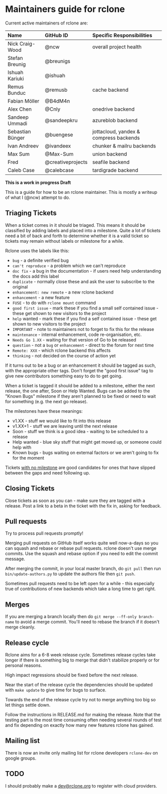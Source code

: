 # Maintainers guide for rclone #

Current active maintainers of rclone are:

| Name             | GitHub ID         | Specific Responsibilities    |
| :--------------- | :---------------- | :--------------------------  |
| Nick Craig-Wood  | @ncw              | overall project health       |
| Stefan Breunig   | @breunigs         |                              |
| Ishuah Kariuki   | @ishuah           |                              |
| Remus Bunduc     | @remusb           | cache backend                |
| Fabian Möller    | @B4dM4n           |                              |
| Alex Chen        | @Cnly             | onedrive backend             |
| Sandeep Ummadi   | @sandeepkru       | azureblob backend            |
| Sebastian Bünger | @buengese         | jottacloud, yandex & compress backends |
| Ivan Andreev     | @ivandeex         | chunker & mailru backends    |
| Max Sum          | @Max-Sum          | union backend                |
| Fred             | @creativeprojects | seafile backend              |
| Caleb Case       | @calebcase        | tardigrade backend           |

**This is a work in progress Draft**

This is a guide for how to be an rclone maintainer.  This is mostly a writeup of what I (@ncw) attempt to do.

## Triaging Tickets ##

When a ticket comes in it should be triaged.  This means it should be classified by adding labels and placed into a milestone. Quite a lot of tickets need a bit of back and forth to determine whether it is a valid ticket so tickets may remain without labels or milestone for a while.

Rclone uses the labels like this:

* `bug` - a definite verified bug
* `can't reproduce` - a problem which we can't reproduce
* `doc fix` - a bug in the documentation - if users need help understanding the docs add this label
* `duplicate` - normally close these and ask the user to subscribe to the original
* `enhancement: new remote` - a new rclone backend
* `enhancement` - a new feature
* `FUSE` - to do with `rclone mount` command
* `good first issue` - mark these if you find a small self contained issue - these get shown to new visitors to the project
* `help` wanted - mark these if you find a self contained issue - these get shown to new visitors to the project
* `IMPORTANT` - note to maintainers not to forget to fix this for the release
* `maintenance` - internal enhancement, code re-organisation, etc.
* `Needs Go 1.XX` - waiting for that version of Go to be released
* `question` - not a `bug` or `enhancement` - direct to the forum for next time
* `Remote: XXX` - which rclone backend this affects
* `thinking` - not decided on the course of action yet

If it turns out to be a bug or an enhancement it should be tagged as such, with the appropriate other tags.  Don't forget the "good first issue" tag to give new contributors something easy to do to get going.

When a ticket is tagged it should be added to a milestone, either the next release, the one after, Soon or Help Wanted.  Bugs can be added to the "Known Bugs" milestone if they aren't planned to be fixed or need to wait for something (e.g. the next go release).

The milestones have these meanings:

* v1.XX - stuff we would like to fit into this release
* v1.XX+1 - stuff we are leaving until the next release
* Soon - stuff we think is a good idea - waiting to be scheduled to a release
* Help wanted - blue sky stuff that might get moved up, or someone could help with
* Known bugs - bugs waiting on external factors or we aren't going to fix for the moment

Tickets [with no milestone](https://github.com/artpar/rclone/issues?utf8=✓&q=is%3Aissue%20is%3Aopen%20no%3Amile) are good candidates for ones that have slipped between the gaps and need following up.

## Closing Tickets ##

Close tickets as soon as you can - make sure they are tagged with a release.  Post a link to a beta in the ticket with the fix in, asking for feedback.

## Pull requests ##

Try to process pull requests promptly!

Merging pull requests on GitHub itself works quite well now-a-days so you can squash and rebase or rebase pull requests.  rclone doesn't use merge commits.  Use the squash and rebase option if you need to edit the commit message.

After merging the commit, in your local master branch, do `git pull` then run `bin/update-authors.py` to update the authors file then `git push`.

Sometimes pull requests need to be left open for a while - this especially true of contributions of new backends which take a long time to get right.

## Merges ##

If you are merging a branch locally then do `git merge --ff-only branch-name` to avoid a merge commit.  You'll need to rebase the branch if it doesn't merge cleanly.

## Release cycle ##

Rclone aims for a 6-8 week release cycle.  Sometimes release cycles take longer if there is something big to merge that didn't stabilize properly or for personal reasons.

High impact regressions should be fixed before the next release.

Near the start of the release cycle the dependencies should be updated with `make update` to give time for bugs to surface.

Towards the end of the release cycle try not to merge anything too big so let things settle down.

Follow the instructions in RELEASE.md for making the release. Note that the testing part is the most time consuming often needing several rounds of test and fix depending on exactly how many new features rclone has gained.

## Mailing list ##

There is now an invite only mailing list for rclone developers `rclone-dev` on google groups.

## TODO ##

I should probably make a dev@rclone.org to register with cloud providers.
